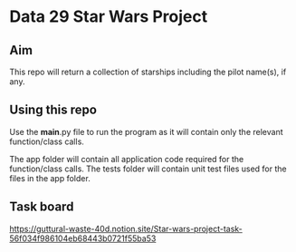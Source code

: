 # Data 29 Star Wars Project


## Aim
This repo will return a collection of starships including the pilot name(s), if any.


## Using this repo
Use the __main__.py file to run the program as it will contain only the relevant function/class calls.

The app folder will contain all application code required for the function/class calls.
The tests folder will contain unit test files used for the files in the app folder.


## Task board
https://guttural-waste-40d.notion.site/Star-wars-project-task-56f034f986104eb68443b0721f55ba53
